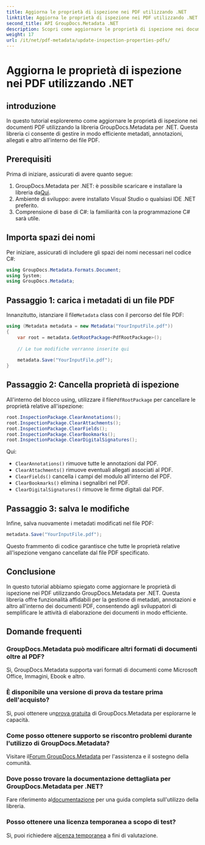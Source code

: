 ```yaml
---
title: Aggiorna le proprietà di ispezione nei PDF utilizzando .NET
linktitle: Aggiorna le proprietà di ispezione nei PDF utilizzando .NET
second_title: API GroupDocs.Metadata .NET
description: Scopri come aggiornare le proprietà di ispezione nei documenti PDF utilizzando GroupDocs.Metadata per .NET. Gestisci in modo efficiente metadati e annotazioni con C#.
weight: 17
url: /it/net/pdf-metadata/update-inspection-properties-pdfs/
---
```


# Aggiorna le proprietà di ispezione nei PDF utilizzando .NET

## introduzione
In questo tutorial esploreremo come aggiornare le proprietà di ispezione nei documenti PDF utilizzando la libreria GroupDocs.Metadata per .NET. Questa libreria ci consente di gestire in modo efficiente metadati, annotazioni, allegati e altro all'interno dei file PDF.
## Prerequisiti
Prima di iniziare, assicurati di avere quanto segue:
1.  GroupDocs.Metadata per .NET: è possibile scaricare e installare la libreria da[Qui](https://releases.groupdocs.com/metadata/net/).
2. Ambiente di sviluppo: avere installato Visual Studio o qualsiasi IDE .NET preferito.
3. Comprensione di base di C#: la familiarità con la programmazione C# sarà utile.

## Importa spazi dei nomi
Per iniziare, assicurati di includere gli spazi dei nomi necessari nel codice C#:
```csharp
using GroupDocs.Metadata.Formats.Document;
using System;
using GroupDocs.Metadata;
```
## Passaggio 1: carica i metadati di un file PDF
 Innanzitutto, istanziare il file`Metadata` class con il percorso del file PDF:
```csharp
using (Metadata metadata = new Metadata("YourInputFile.pdf"))
{
    var root = metadata.GetRootPackage<PdfRootPackage>();
    
    // Le tue modifiche verranno inserite qui
    
    metadata.Save("YourInputFile.pdf");
}
```
## Passaggio 2: Cancella proprietà di ispezione
 All'interno del blocco using, utilizzare il file`PdfRootPackage` per cancellare le proprietà relative all'ispezione:
```csharp
root.InspectionPackage.ClearAnnotations();
root.InspectionPackage.ClearAttachments();
root.InspectionPackage.ClearFields();
root.InspectionPackage.ClearBookmarks();
root.InspectionPackage.ClearDigitalSignatures();
```
Qui:
- `ClearAnnotations()` rimuove tutte le annotazioni dal PDF.
- `ClearAttachments()` rimuove eventuali allegati associati al PDF.
- `ClearFields()` cancella i campi del modulo all'interno del PDF.
- `ClearBookmarks()` elimina i segnalibri nel PDF.
- `ClearDigitalSignatures()` rimuove le firme digitali dal PDF.
## Passaggio 3: salva le modifiche
Infine, salva nuovamente i metadati modificati nel file PDF:
```csharp
metadata.Save("YourInputFile.pdf");
```
Questo frammento di codice garantisce che tutte le proprietà relative all'ispezione vengano cancellate dal file PDF specificato.

## Conclusione
In questo tutorial abbiamo spiegato come aggiornare le proprietà di ispezione nei PDF utilizzando GroupDocs.Metadata per .NET. Questa libreria offre funzionalità affidabili per la gestione di metadati, annotazioni e altro all'interno dei documenti PDF, consentendo agli sviluppatori di semplificare le attività di elaborazione dei documenti in modo efficiente.

## Domande frequenti
### GroupDocs.Metadata può modificare altri formati di documenti oltre al PDF?
Sì, GroupDocs.Metadata supporta vari formati di documenti come Microsoft Office, Immagini, Ebook e altro.
### È disponibile una versione di prova da testare prima dell'acquisto?
 Sì, puoi ottenere un[prova gratuita](https://releases.groupdocs.com/) di GroupDocs.Metadata per esplorarne le capacità.
### Come posso ottenere supporto se riscontro problemi durante l'utilizzo di GroupDocs.Metadata?
 Visitare il[Forum GroupDocs.Metadata](https://forum.groupdocs.com/c/metadata/14) per l'assistenza e il sostegno della comunità.
### Dove posso trovare la documentazione dettagliata per GroupDocs.Metadata per .NET?
 Fare riferimento al[documentazione](https://tutorials.groupdocs.com/metadata/net/) per una guida completa sull'utilizzo della libreria.
### Posso ottenere una licenza temporanea a scopo di test?
 Sì, puoi richiedere a[licenza temporanea](https://purchase.groupdocs.com/temporary-license/) a fini di valutazione.